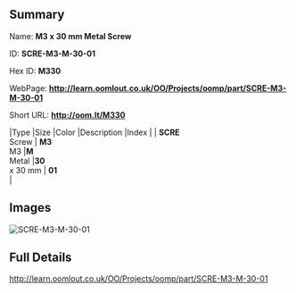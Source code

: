 

## Summary
 
Name: __M3 x 30 mm Metal Screw__

ID: __SCRE-M3-M-30-01__

Hex ID: __M330__

WebPage: __http://learn.oomlout.co.uk/OO/Projects/oomp/part/SCRE-M3-M-30-01__

Short URL: __http://oom.lt/M330__


|Type   |Size   |Color   |Description   |Index   |
| __SCRE__ <br>Screw  | __M3__<br>M3   |__M__<br>Metal    |__30__<br>x 30 mm    | __01__<br>  |


## Images
![SCRE-M3-M-30-01](http://oomlout.com/oomp-gen/parts/SCRE-M3-M-30-01/SCRE-M3-M-30-01_420.jpg)

## Full Details

 http://learn.oomlout.co.uk/OO/Projects/oomp/part/SCRE-M3-M-30-01

